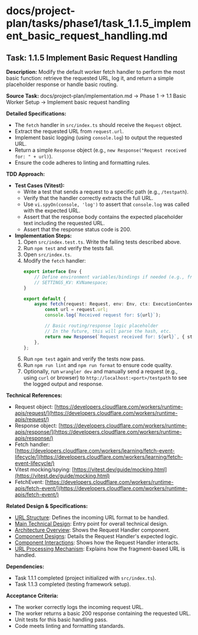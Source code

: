 # docs/project-plan/tasks/phase1/task_1.1.5_implement_basic_request_handling.md

## Task: 1.1.5 Implement Basic Request Handling

**Description:**
Modify the default worker fetch handler to perform the most basic function: retrieve the requested URL, log it, and return a simple placeholder response or handle basic routing.

**Source Task:**
docs/project-plan/implementation.md -> Phase 1 -> 1.1 Basic Worker Setup -> Implement basic request handling

**Detailed Specifications:**
- The `fetch` handler in `src/index.ts` should receive the `Request` object.
- Extract the requested URL from `request.url`.
- Implement basic logging (using `console.log`) to output the requested URL.
- Return a simple `Response` object (e.g., `new Response("Request received for: " + url)`).
- Ensure the code adheres to linting and formatting rules.

**TDD Approach:**

*   **Test Cases (Vitest):**
    *   Write a test that sends a request to a specific path (e.g., `/testpath`).
    *   Verify that the handler correctly extracts the full URL.
    *   Use `vi.spyOn(console, 'log')` to assert that `console.log` was called with the expected URL.
    *   Assert that the response body contains the expected placeholder text including the requested URL.
    *   Assert that the response status code is 200.
*   **Implementation Steps:**
    1.  Open `src/index.test.ts`. Write the failing tests described above.
    2.  Run `npm test` and verify the tests fail.
    3.  Open `src/index.ts`.
    4.  Modify the `fetch` handler:
        ```typescript
        export interface Env {
            // Define environment variables/bindings if needed (e.g., from KV task)
            // SETTINGS_KV: KVNamespace;
        }

        export default {
            async fetch(request: Request, env: Env, ctx: ExecutionContext): Promise<Response> {
                const url = request.url;
                console.log(`Received request for: ${url}`);

                // Basic routing/response logic placeholder
                // In the future, this will parse the hash, etc.
                return new Response(`Request received for: ${url}`, { status: 200 });
            },
        };
        ```
    5.  Run `npm test` again and verify the tests now pass.
    6.  Run `npm run lint` and `npm run format` to ensure code quality.
    7.  Optionally, run `wrangler dev` and manually send a request (e.g., using `curl` or browser) to `http://localhost:<port>/testpath` to see the logged output and response.

**Technical References:**
- Request object: [https://developers.cloudflare.com/workers/runtime-apis/request/](https://developers.cloudflare.com/workers/runtime-apis/request/)
- Response object: [https://developers.cloudflare.com/workers/runtime-apis/response/](https://developers.cloudflare.com/workers/runtime-apis/response/)
- Fetch handler: [https://developers.cloudflare.com/workers/learning/fetch-event-lifecycle/](https://developers.cloudflare.com/workers/learning/fetch-event-lifecycle/)
- Vitest mocking/spying: [https://vitest.dev/guide/mocking.html](https://vitest.dev/guide/mocking.html)
- FetchEvent: [https://developers.cloudflare.com/workers/runtime-apis/fetch-event/](https://developers.cloudflare.com/workers/runtime-apis/fetch-event/)

**Related Design & Specifications:**
- [URL Structure](../../../specs/url_structure.md): Defines the incoming URL format to be handled.
- [Main Technical Design](../../../technical-design/DESIGN.md): Entry point for overall technical design.
- [Architecture Overview](../../../technical-design/architecture_overview.md): Shows the Request Handler component.
- [Component Designs](../../../technical-design/component_designs.md): Details the Request Handler's expected logic.
- [Component Interactions](../../../technical-design/component_interactions.md): Shows how the Request Handler interacts.
- [URL Processing Mechanism](../../../technical-design/url_processing.md): Explains how the fragment-based URL is handled.

**Dependencies:**
- Task 1.1.1 completed (project initialized with `src/index.ts`).
- Task 1.1.3 completed (testing framework setup).

**Acceptance Criteria:**
- The worker correctly logs the incoming request URL.
- The worker returns a basic 200 response containing the requested URL.
- Unit tests for this basic handling pass.
- Code meets linting and formatting standards. 
